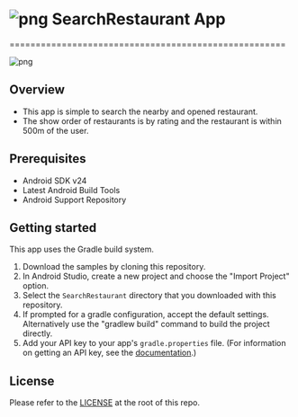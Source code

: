 #  ![png](https://github.com/jorseph/SearchRestaurant/images/ic_launcher.png) SearchRestaurant App
=====================================================

![png](https://github.com/jorseph/SearchRestaurant/images/show_list.png)

Overview
--------------

- This app is simple to search the nearby and opened restaurant.
- The show order of restaurants is by rating and the restaurant is within 500m of the user.

Prerequisites
--------------

- Android SDK v24
- Latest Android Build Tools
- Android Support Repository

Getting started
---------------

This app uses the Gradle build system.

1. Download the samples by cloning this repository.
1. In Android Studio, create a new project and choose the "Import Project" option.
1. Select the `SearchRestaurant` directory that you downloaded with this repository.
1. If prompted for a gradle configuration, accept the default settings.
  Alternatively use the "gradlew build" command to build the project directly.
1. Add your API key to your app's `gradle.properties` file.
  (For information on getting an API key, see the
  [documentation](https://developers.google.com/maps/documentation/android-api/signup).)

License
-------

Please refer to the [LICENSE](https://github.com/jorseph/SearchRestaurant) at the root of this repo.
